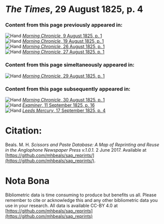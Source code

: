 # *The Times*, 29 August 1825, p. 4  
  
### Content from this page previously appeared in:  
![Hand](http://scissorsandpaste.net/wp-content/uploads/2017/06/smallhandpointer.png) [*Morning Chronicle*, 9 August 1825, p. 1](https://mhbeals.github.io/sap_html/Morning-Chronicle/Morning-Chronicle-9-August-1825-p-1)  
![Hand](http://scissorsandpaste.net/wp-content/uploads/2017/06/smallhandpointer.png) [*Morning Chronicle*, 19 August 1825, p. 1](https://mhbeals.github.io/sap_html/Morning-Chronicle/Morning-Chronicle-19-August-1825-p-1)  
![Hand](http://scissorsandpaste.net/wp-content/uploads/2017/06/smallhandpointer.png) [*Morning Chronicle*, 26 August 1825, p. 1](https://mhbeals.github.io/sap_html/Morning-Chronicle/Morning-Chronicle-26-August-1825-p-1)  
![Hand](http://scissorsandpaste.net/wp-content/uploads/2017/06/smallhandpointer.png) [*Morning Chronicle*, 27 August 1825, p. 1](https://mhbeals.github.io/sap_html/Morning-Chronicle/Morning-Chronicle-27-August-1825-p-1)  
  
### Content from this page simeltaneously appeared in:  
![Hand](http://scissorsandpaste.net/wp-content/uploads/2017/06/smallhandpointer.png) [*Morning Chronicle*, 29 August 1825, p. 1](https://mhbeals.github.io/sap_html/Morning-Chronicle/Morning-Chronicle-29-August-1825-p-1)  
  
### Content from this page subsequently appeared in:  
![Hand](http://scissorsandpaste.net/wp-content/uploads/2017/06/smallhandpointer.png) [*Morning Chronicle*, 30 August 1825, p. 1](https://mhbeals.github.io/sap_html/Morning-Chronicle/Morning-Chronicle-30-August-1825-p-1)  
![Hand](http://scissorsandpaste.net/wp-content/uploads/2017/06/smallhandpointer.png) [*Examiner*, 11 September 1825, p. 16](https://mhbeals.github.io/sap_html/Examiner/Examiner-11-September-1825-p-16)  
![Hand](http://scissorsandpaste.net/wp-content/uploads/2017/06/smallhandpointer.png) [*Leeds Mercury*, 17 September 1825, p. 4](https://mhbeals.github.io/sap_html/Leeds-Mercury/Leeds-Mercury-17-September-1825-p-4)  


# Citation: 

Beals. M. H. *Scissors and Paste Database: A Map of Reprinting and Reuse in the Anglophone Newspaper Press v.1.0.1.* 2 June 2017. Available at [https://github.com/mhbeals/sap_reprints/](https://github.com/mhbeals/sap_reprints/). 

# Nota Bona

Bibliometric data is time consuming to produce but benefits us all. Please remember to cite or acknowledge this and any other bibliometric data you use in your research. All data is available CC-BY 4.0 at [https://github.com/mhbeals/sap_reprints](https://github.com/mhbeals/sap_reprints)